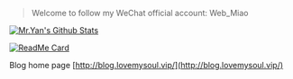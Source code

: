 > Welcome to follow my WeChat official account: Web_Miao


[![Mr.Yan's Github Stats](https://github-readme-stats.vercel.app/api?username=CrazyMrYan&count_private=true&show_icons=true&theme=merko&include_all_commits=true)](https://github.com/CrazyMrYan)


[![ReadMe Card](https://github-readme-stats.vercel.app/api/pin/?username=CrazyMrYan&repo=vue-tree-color&show_owner=true)](https://github.com/CrazyMrYan/vue-tree-color)

Blog home page [http://blog.lovemysoul.vip/](http://blog.lovemysoul.vip/)
